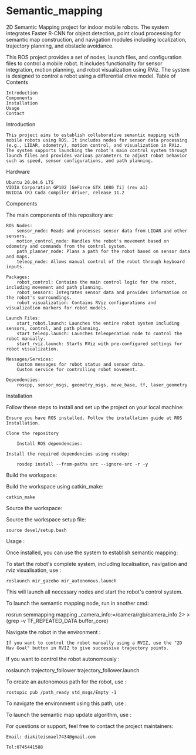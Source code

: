 # Semantic_mapping
2D Semantic Mapping project for indoor mobile robots.  The system integrates Faster R-CNN for object detection, point cloud processing for semantic map construction,  and navigation modules including localization, trajectory planning, and obstacle avoidance.

This ROS project provides a set of nodes, launch files, and configuration files to control a mobile robot. It includes functionality for sensor integration, motion planning, and robot visualization using RViz. The system is designed to control a robot using a differential drive model.
Table of Contents

    Introduction
    Components
    Installation
    Usage
    Contact

Introduction

    This project aims to establish collaborative semantic mapping with mobile robots using ROS. It includes nodes for sensor data processing (e.g., LIDAR, odometry), motion control, and visualization in RViz. The system supports launching the robot’s main control system through launch files and provides various parameters to adjust robot behavior such as speed, sensor configurations, and path planning.

Hardware
    
    Ubuntu 20.04.6 LTS
    VIDIA Corporation GP102 [GeForce GTX 1080 Ti] (rev a1)
    NVIDIA (R) Cuda compiler driver, release 11.2

Components

The main components of this repository are:

    ROS Nodes:
        sensor_node: Reads and processes sensor data from LIDAR and other sensors.
        motion_control_node: Handles the robot's movement based on odometry and commands from the control system.
        path_planner_node: Plans a path for the robot based on sensor data and maps.
        teleop_node: Allows manual control of the robot through keyboard inputs.

    Packages:
        robot_control: Contains the main control logic for the robot, including movement and path planning.
        robot_sensors: Integrates sensor data and provides information on the robot's surroundings.
        robot_visualization: Contains RViz configurations and visualization markers for robot models.

    Launch Files:
        start_robot.launch: Launches the entire robot system including sensors, control, and path planning.
        start_teleop.launch: Launches teleoperation node to control the robot manually.
        start_rviz.launch: Starts RViz with pre-configured settings for robot visualization.

    Messages/Services:
        Custom messages for robot status and sensor data.
        Custom service for controlling robot movement.

    Dependencies:
        roscpp, sensor_msgs, geometry_msgs, move_base, tf, laser_geometry

Installation

Follow these steps to install and set up the project on your local machine:
    
    Ensure you have ROS installed. Follow the installation guide at ROS Installation.

    Clone the repository

        Install ROS dependencies:

    Install the required dependencies using rosdep:

        rosdep install --from-paths src --ignore-src -r -y


Build the workspace:

Build the workspace using catkin_make:

    catkin_make

Source the workspace:

Source the workspace setup file:

    source devel/setup.bash

Usage :

Once installed, you can use the system to establish semantic mapping:

To start the robot's complete system, including localisation, navigation and rviz visualisation, use :

    roslaunch mir_gazebo mir_autonomous.launch

This will launch all necessary nodes and start the robot's control system.

To launch the semantic mapping node, run in another cmd:
    
 rosrun semmapping mapping _camera_info:=/camera/rgb/camera_info 2> >(grep -v TF_REPEATED_DATA buffer_core)


Navigate the robot in the environment :

    If you want to control the robot manually using a RVIZ, use the "2D Nav Goal" button in RVIZ to give successive trajectory points.

If you want to control the robot autonomously :

   roslaunch trajectory_follower trajectory_follower.launch


To create an autonomous path for the robot, use :

    rostopic pub /path_ready std_msgs/Empty -1

To navigate the environment using this path, use :


To launch the semantic map update algorithm, use :



For questions or support, feel free to contact the project maintainers:

    Email: diakiteismael7434@gmail.com

    Tel:0745441588

